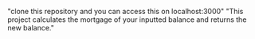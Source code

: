 "clone this repository and you can access this on localhost:3000"
"This project calculates the mortgage of your inputted balance and returns the new balance."